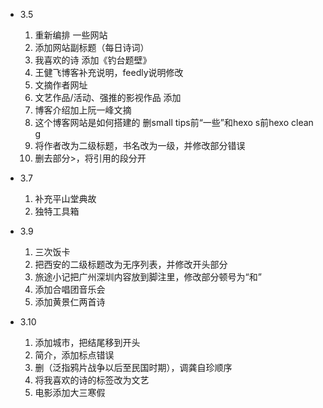 - 3.5
  1. 重新编排 一些网站
  1. 添加网站副标题（每日诗词）
  2. 我喜欢的诗 添加《钓台题壁》
  3. 王健飞博客补充说明，feedly说明修改
  4. 文摘作者网址
  5. 文艺作品/活动、强推的影视作品 添加
  6. 博客介绍加上阮一峰文摘
  7. 这个博客网站是如何搭建的 删small tips前“一些”和hexo s前hexo clean g
  8. 将作者改为二级标题，书名改为一级，并修改部分错误
  9. 删去部分>，将引用的段分开
  
- 3.7
  1. 补充平山堂典故
  2. 独特工具箱

- 3.9
  1. 三次饭卡
  2. 把西安的二级标题改为无序列表，并修改开头部分
  3. 旅途小记把广州深圳内容放到脚注里，修改部分顿号为“和”
  4. 添加合唱团音乐会
  5. 添加黄景仁两首诗

- 3.10
  1. 添加城市，把结尾移到开头
  2. 简介，添加标点错误
  3. 删（泛指鸦片战争以后至民国时期），调龚自珍顺序
  4. 将我喜欢的诗的标签改为文艺
  5. 电影添加大三寒假